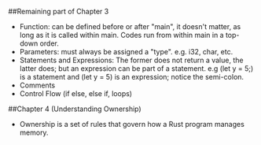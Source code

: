 ##Remaining part of Chapter 3

- Function: can be defined before or after "main", it doesn't matter, as long as it is called within main. Codes run from within main in a top-down order. 
- Parameters: must always be assigned a "type". e.g. i32, char, etc. 
- Statements and Expressions: The former does not return a value, the latter does; but an expression can be part of a statement. e.g (let y = 5;) is a statement and (let y = 5) is an expression; notice the semi-colon.
- Comments
- Control Flow (if else, else if, loops)


##Chapter 4 (Understanding Ownership)

- Ownership is a set of rules that govern how a Rust program manages memory. 
